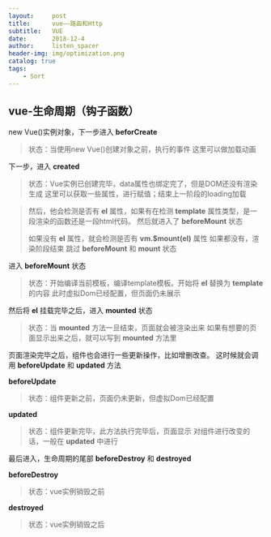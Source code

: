 ```yaml
---
layout:     post
title:      vue——路由和Http
subtitle:   VUE
date:       2018-12-4
author:     listen_spacer
header-img: img/optimization.png
catalog: true
tags:
    - Sort
---
```

## vue-生命周期（钩子函数）

new Vue()实例对象，下一步进入 **beforCreate**
>  状态：当使用new Vue()创建对象之前，执行的事件
>  这里可以做加载动画
  
  下一步，进入 **created**
> 状态：Vue实例已创建完毕，data属性也绑定完了，但是DOM还没有渲染生成
> 这里可以获取一些属性，进行赋值；结束上一阶段的loading加载

> 然后，他会检测是否有 **el** 属性，如果有在检测 **template** 属性类型，是一段渲染的函数还是一段html代码。
> 然后就进入了 **beforeMount** 状态
>  
> 如果没有 **el** 属性，就会检测是否有 **vm.$mount(el)** 属性
> 如果都没有，渲染阶段结束 跳过 **beforeMount** 和 **mount** 状态

 进入  **beforeMount** 状态
 > 状态：开始编译当前模板，编译template模板。开始将 **el** 替换为 **template** 的内容
 > 此时虚拟Dom已经配置，但页面仍未展示
 
 然后将 **el** 挂载完毕之后，进入 **mounted** 状态
 > 状态：当 **mounted** 方法一旦结束，页面就会被渲染出来
 > 如果有想要的页面显示出来之后，就可以写到 **mounted** 方法里

页面渲染完毕之后，组件也会进行一些更新操作，比如增删改查。
这时候就会调用 **beforeUpdate** 和 **updated** 方法

**beforeUpdate**
> 状态：组件更新之前，页面仍未更新，但虚拟Dom已经配置

**updated**
> 状态：组件更新完毕，此方法执行完毕后，页面显示
> 对组件进行改变的话，一般在 **updated** 中进行

最后进入，生命周期的尾部 **beforeDestroy** 和 **destroyed**

**beforeDestroy**
> 状态：vue实例销毁之前

**destroyed**
> 状态：vue实例销毁之后

